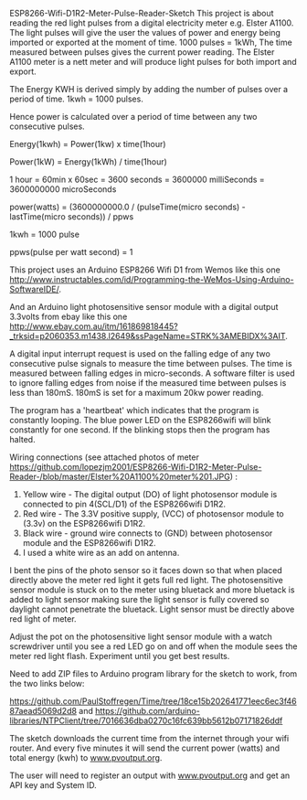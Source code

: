 ESP8266-Wifi-D1R2-Meter-Pulse-Reader-Sketch
This project is about reading the red light pulses from a digital electricity meter e.g. Elster A1100. The light pulses will give the user the values of power and energy being imported or exported at the moment of time. 1000 pulses = 1kWh, The time measured between pulses gives the current power reading. The Elster A1100 meter is a nett meter and will produce light pulses for both import and export. 

The Energy KWH is derived simply by adding the number of pulses over a period of time. 1kwh = 1000 pulses.

Hence power is calculated over a period of time between any two consecutive pulses.

Energy(1kwh) = Power(1kw) x time(1hour)

Power(1kW) = Energy(1kWh) / time(1hour)

1 hour = 60min x 60sec = 3600 seconds = 3600000 milliSeconds = 3600000000 microSeconds

power(watts) = (3600000000.0 / (pulseTime(micro seconds) - lastTime(micro seconds)) / ppws

1kwh = 1000 pulse

ppws(pulse per watt second) = 1 

This project uses an Arduino ESP8266 Wifi D1 from Wemos like this one http://www.instructables.com/id/Programming-the-WeMos-Using-Arduino-SoftwareIDE/.

And an Arduino light photosensitive sensor module with a digital output 3.3volts from ebay like this one http://www.ebay.com.au/itm/161869818445?_trksid=p2060353.m1438.l2649&ssPageName=STRK%3AMEBIDX%3AIT. 

A digital input interrupt request is used on the falling edge of any two consecutive pulse signals to measure the time between pulses. The time is measured between falling edges in micro-seconds. A software filter is used to ignore falling edges from noise if the measured time between pulses is less than 180mS. 180mS is set for a maximum 20kw power reading.

The program has a 'heartbeat' which indicates that the program is constantly looping. The blue power LED on the ESP8266wifi will blink constantly for one second. If the blinking stops then the program has halted.

Wiring connections (see attached photos of meter https://github.com/lopezjm2001/ESP8266-Wifi-D1R2-Meter-Pulse-Reader-/blob/master/Elster%20A1100%20meter%201.JPG) :

1. Yellow wire - The digital output (DO) of light photosensor module is connected to pin 4(SCL/D1) of the ESP8266wifi D1R2.
2. Red wire - The 3.3V positive supply, (VCC) of photosensor module to (3.3v) on the ESP8266wifi D1R2. 
3. Black wire - ground wire connects to (GND) between photosensor module and the ESP8266wifi D1R2.
4. I used a white wire as an add on antenna.

I bent the pins of the photo sensor so it faces down so that when placed directly above the meter red light it gets full red light.
The photosensitive sensor module is stuck on to the meter using bluetack and more bluetack is added to light sensor making sure the light sensor is fully covered so daylight cannot penetrate the bluetack. Light sensor must be directly above red light of meter.

Adjust the pot on the photosensitive light sensor module with a watch screwdriver until you see a red LED go on and off when the module sees the meter red light flash. Experiment until you get best results. 

Need to add ZIP files to Arduino program library for the sketch to work, from the two links below: 

https://github.com/PaulStoffregen/Time/tree/18ce15b202641771eec6ec3f4687aead5069d2d8 and
https://github.com/arduino-libraries/NTPClient/tree/7016636dba0270c16fc639bb5612b07171826ddf

The sketch downloads the current time from the internet through your wifi router. And every five minutes it will send the current power (watts) and total energy (kwh) to www.pvoutput.org. 

The user will need to register an output with www.pvoutput.org and get an API key and System ID.  
